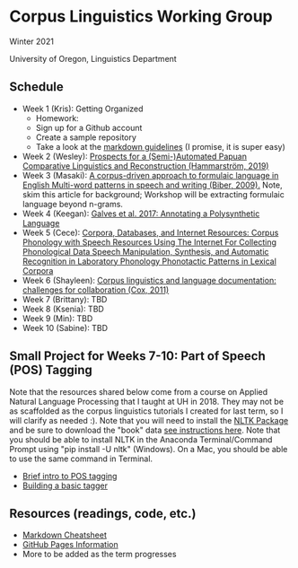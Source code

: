 # Corpus Linguistics Working Group
Winter 2021

University of Oregon, Linguistics Department

## Schedule
- Week 1 (Kris): Getting Organized
	- Homework:
	- Sign up for a Github account
	- Create a sample repository
	- Take a look at the [markdown guidelines](https://www.markdownguide.org/getting-started/) (I promise, it is super easy)
- Week 2 (Wesley): [Prospects for a (Semi-)Automated Papuan Comparative Linguistics and Reconstruction (Hammarström, 2019)](https://github.com/kristopherkyle/Corpus-Linguistics-Working-Group/raw/main/docs/Hammarstr%C3%B6m_2019.pdf)
- Week 3 (Masaki): [A corpus-driven approach to formulaic language in English
Multi-word patterns in speech and writing (Biber, 2009).](https://www.jbe-platform.com/content/journals/10.1075/ijcl.14.3.08bib) Note, skim this article for background; Workshop will be extracting formulaic language beyond n-grams.
- Week 4 (Keegan): [Galves et al. 2017: Annotating a Polysynthetic Language](https://github.com/kristopherkyle/Corpus-Linguistics-Working-Group/raw/main/docs/Galves_et_al_2017.pdf)
- Week 5 (Cece): [Corpora, Databases, and Internet Resources: Corpus Phonology with Speech Resources Using The Internet For Collecting Phonological Data Speech Manipulation, Synthesis, and Automatic Recognition in Laboratory Phonology Phonotactic Patterns in Lexical Corpora](https://github.com/kristopherkyle/Corpus-Linguistics-Working-Group/raw/main/docs/ColeHasegawa-Johnson_Handbook_Laboratory_Phonology_Ch19.pdf)
- Week 6 (Shayleen): [Corpus linguistics and language documentation: challenges for collaboration (Cox, 2011)](https://github.com/kristopherkyle/Corpus-Linguistics-Working-Group/raw/main/docs/Cox_2011.pdf)
- Week 7 (Brittany): TBD
- Week 8 (Ksenia): TBD
- Week 9 (Min): TBD
- Week 10 (Sabine): TBD

## Small Project for Weeks 7-10: Part of Speech (POS) Tagging
Note that the resources shared below come from a course on Applied Natural Language Processing that I taught at UH in 2018. They may not be as scaffolded as the corpus linguistics tutorials I created for last term, so I will clarify as needed :). Note that you will need to install the [NLTK Package](https://www.nltk.org/) and be sure to download the "book" data [see instructions here](https://www.nltk.org/data.html). Note that you should be able to install NLTK in the Anaconda Terminal/Command Prompt using "pip install -U nltk" (Windows). On a Mac, you should be able to use the same command in Terminal.

- [Brief intro to POS tagging](680R_W9_D1_POS_intro.slides.html)
- [Building a basic tagger](680R_W9_D2_POS_Features.slides.html)

## Resources (readings, code, etc.)
- [Markdown Cheatsheet](https://www.markdownguide.org/cheat-sheet/)
- [GitHub Pages Information](https://pages.github.com/)
- More to be added as the term progresses
